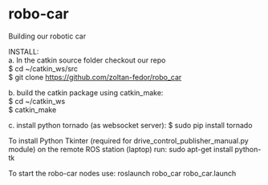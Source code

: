 # robo-car
Building our robotic car 
 
INSTALL:  
a. In the catkin source folder checkout our repo  
$ cd ~/catkin_ws/src  
$ git clone https://github.com/zoltan-fedor/robo_car  
  
b. build the catkin package using catkin_make:  
$ cd ~/catkin_ws  
$ catkin_make  
  
c. install python tornado (as websocket server):
$ sudo pip install tornado
  
  
To install Python Tkinter (required for drive_control_publisher_manual.py module) on the remote ROS station (laptop) run:
sudo apt-get install python-tk


To start the robo-car nodes use:
roslaunch robo_car robo_car.launch

